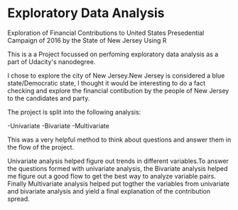 # Exploratory Data Analysis
Exploration of Financial Contributions to United States Presedential Campaign of 2016 by the State of New Jersey Using R

This is a a Project focussed on perfoming exploratory data analysis as a part of Udacity's nanodegree.

I chose to explore the city of New Jersey.New Jersey is considered a blue state/Democratic state, I thought it would be interesting to do a fact checking and explore the financial contibution by the people of New Jersey to the candidates and party. 

The project is split into the following analysis:

-Univariate
-Bivariate 
-Multivariate 

This was a very helpful method to think about questions and answer them in the flow of the project. 

Univariate analysis helped figure out trends in different variables.To answer the questions formed with univariate analysis, the Bivariate analysis helped me figure out a good flow to get the best way to analyze variable pairs. Finally Multivariate analysis helped put togther the variables from univariate and bivariate analysis and yield a final explanation of the contribution spread. 

